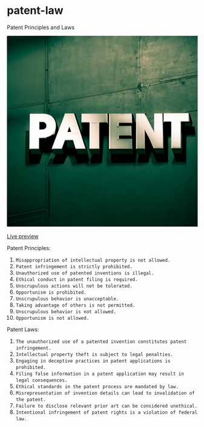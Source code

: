 # patent-law
Patent Principles and Laws

![img1](patent.jpg)

[Live preview](https://htmlpreview.github.io/?https://github.com/rezamarzban/patent-law/blob/main/index.html)

Patent Principles:

1. `Misappropriation of intellectual property is not allowed.`
2. `Patent infringement is strictly prohibited.`
3. `Unauthorized use of patented inventions is illegal.`
4. `Ethical conduct in patent filing is required.`
5. `Unscrupulous actions will not be tolerated.`
6. `Opportunism is prohibited.`
7. `Unscrupulous behavior is unacceptable.`
8. `Taking advantage of others is not permitted.`
9. `Unscrupulous behavior is not allowed.`
10. `Opportunism is not allowed.`


Patent Laws:

1. `The unauthorized use of a patented invention constitutes patent infringement.`
2. `Intellectual property theft is subject to legal penalties.`
3. `Engaging in deceptive practices in patent applications is prohibited.`
4. `Filing false information in a patent application may result in legal consequences.`
5. `Ethical standards in the patent process are mandated by law.`
6. `Misrepresentation of invention details can lead to invalidation of the patent.`
7. `Failure to disclose relevant prior art can be considered unethical.`
8. `Intentional infringement of patent rights is a violation of federal law.`
